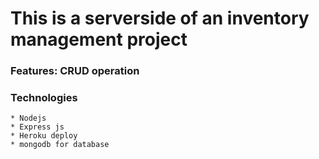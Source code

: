 # This is a serverside of an inventory management project

### Features: **CRUD** operation

### Technologies
    * Nodejs
    * Express js
    * Heroku deploy
    * mongodb for database
